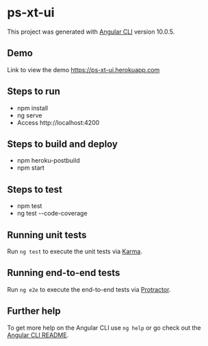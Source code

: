 # ps-xt-ui

This project was generated with [Angular CLI](https://github.com/angular/angular-cli) version 10.0.5.

## Demo

Link to view the demo https://ps-xt-ui.herokuapp.com

## Steps to run

- npm install
- ng serve
- Access http://localhost:4200

## Steps to build and deploy

- npm heroku-postbuild
- npm start

## Steps to test

- npm test
- ng test --code-coverage

## Running unit tests

Run `ng test` to execute the unit tests via [Karma](https://karma-runner.github.io).

## Running end-to-end tests

Run `ng e2e` to execute the end-to-end tests via [Protractor](http://www.protractortest.org/).

## Further help

To get more help on the Angular CLI use `ng help` or go check out the [Angular CLI README](https://github.com/angular/angular-cli/blob/master/README.md).
